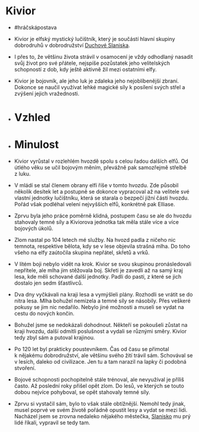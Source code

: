 # Kivior
- #hráčskápostava
- Kivior je elfský mystický lučištník, který je součástí hlavní skupiny dobrodruhů v dobrodružství [Duchové Slaniska](Duchové_Slaniska.md).
- I přes to, že většinu života strávil v osamocení je vždy odhodlaný nasadit svůj život pro své přátele, nejspíše pozůstatek jeho velitelských schopností z dob, kdy ještě aktivně žil mezi ostatními elfy.
- Kivior je bojovník, ale jeho luk je zdaleka jeho nejoblíbenější zbraní. Dokonce se naučil využívat lehké magické síly k posílení svých střel a zvýšení jejich vražednosti.

- # Vzhled

- # Minulost
- Kivior vyrůstal v rozlehlém hvozdě spolu s celou řadou dalších elfů. Od útlého věku se učil bojovým
  měním, převážně pak samozřejmě střelbě z luku.
- V mládí se stal členem obrany elfí říše v tomto hvozdu. Zde působil několik desítek let a postupně se dokonce vypracoval až na velitele své vlastní jednotky lučištníku, která se starala o bezpečí jižní části hvozdu. Pořád však podléhal velení nejvyšších elfů, konkrétně pak Elliase.
- Zprvu byla jeho práce poměrně klidná, postupem času se ale do hvozdu stahovaly temné síly a Kiviorova jednotka tak měla stále více a více bojových úkolů.
- Zlom nastal po 104 letech mé služby. Na hvozd padla z ničeho nic temnota, respektive bělota, kdy se v lese objevila strašná mlha. Do toho všeho na elfy zaútočila skupina nepřátel, skřetů a vrků.
- V lítém boji nebylo vidět na krok. Kivior se svou skupinou pronásledovali nepřítele, ale mlha jim stěžovala boj. Skřeti je zavedli až na samý kraj lesa, kde měli schované další jednotky. Padli do pasti, z které se jich dostalo jen sedm šťastlivců.
- Dva dny vyčkávali na kraji lesa a vymýšleli plány. Rozhodli se vrátit se do nitra lesa. Mlha bohužel nemizela a temné síly se násobily. Přes veškeré pokusy se jim nic nedařilo. Nebylo jiné možnosti a museli se vydat na cestu do nových končin.
- Bohužel jsme se nedokázali dohodnout. Někteří se pokoušeli zůstat na kraji hvozdu, další odmítli poslušnost a vydali se různými směry. Kivior tedy zbyl sám a putoval krajinou.
- Po 120 let byl prakticky poustevníkem. Čas od času se přimotal k nějakému dobrodružství, ale většinu svého žití trávil sám. Schovával se v lesích, daleko od civilizace. Jen tu a tam narazil na lapky či podobná stvoření.
- Bojové schopnosti pochopitelně stále trénoval, ale nevyužíval je příliš často. Až poslední roky
  přišel opět zlom. Do lesů, ve kterých se touto dobou nejvíce pohyboval, se opět stahovaly
  temné síly.
- Zprvu si vystačil sám, bylo to však stále obtížnější. Nemohl tedy jinak, musel poprvé ve svém životě pořádně opustit lesy a vydat se mezi lidi. Nacházel jsem se zrovna nedaleko nějakého městečka, [Slanisko](Slanisko.md) mu prý lidé říkali, vypravil se tedy tam.